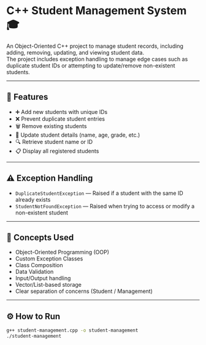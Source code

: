 # C++ Student Management System 🎓

An Object-Oriented C++ project to manage student records, including adding, removing, updating, and viewing student data.  
The project includes exception handling to manage edge cases such as duplicate student IDs or attempting to update/remove non-existent students.

---

## 📌 Features

- ➕ Add new students with unique IDs  
- ❌ Prevent duplicate student entries  
- 🗑️ Remove existing students  
- 🔄 Update student details (name, age, grade, etc.)  
- 🔍 Retrieve student name or ID  
- 📋 Display all registered students  

---

## ⚠️ Exception Handling

- `DuplicateStudentException` — Raised if a student with the same ID already exists  
- `StudentNotFoundException` — Raised when trying to access or modify a non-existent student

---

## 🧠 Concepts Used

- Object-Oriented Programming (OOP)  
- Custom Exception Classes  
- Class Composition  
- Data Validation  
- Input/Output handling  
- Vector/List-based storage  
- Clear separation of concerns (Student / Management)

---

## ⚙️ How to Run

```bash
g++ student-management.cpp -o student-management
./student-management
